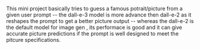 This mini project basically tries to guess a famous potrait/picture from a given user prompt 
-- the dall-e-3 model is more advance then dall-e-2 as it reshapes the prompt to get a better picture output 
-- whereas the dall-e-2 is the default model for image gen , its performace is good and it can give accurate picture predictions if the prompt is well designed to meet the pitcure specifications.
